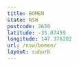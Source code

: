 ```yaml
---
title: BOMEN
state: NSW
postcode: 2650
latitude: -35.07459
longitude: 147.376202
url: /nsw/bomen/
layout: suburb
---
```

